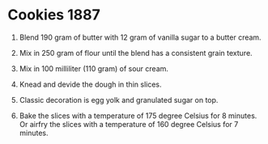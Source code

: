 Cookies 1887
============

1. Blend 190 gram of butter with 12 gram of vanilla sugar to a butter cream.

2. Mix in 250 gram of flour until the blend has a consistent grain texture.

3. Mix in 100 milliliter (110 gram) of sour cream.

4. Knead and devide the dough in thin slices.

5. Classic decoration is egg yolk and granulated sugar on top.

6. Bake the slices with a temperature of 175 degree Celsius for 8 minutes.  
   Or airfry the slices with a temperature of 160 degree Celsius for 7 minutes.
